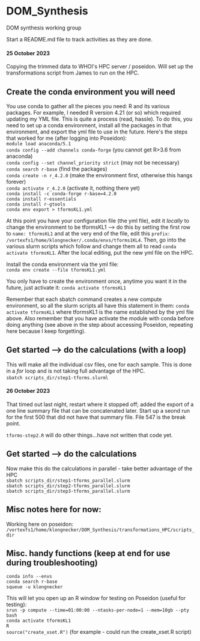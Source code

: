 # DOM_Synthesis
DOM synthesis working group

Start a README.md file to track activities as they are done.
#### 25 October 2023
Copying the trimmed data to WHOI's HPC server / poseidon. Will set up the transformations script from James to run on the HPC.

## Create the conda environment you will need
You use conda to gather all the pieces you need: R and its various packages. 
For example, I needed R version 4.21 (or so) which required updating my YML file. 
This is quite a process (read, hassle). To do this, you need to set up a conda environment, install all the packages in that environment, and export the yml file to use in the future. 
Here's the steps that worked for me (after logging into Poseidon):\
```module load anaconda/5.1```\
```conda config --add channels conda-forge``` (you cannot get R>3.6 from anaconda)\
```conda config --set channel_priority strict``` (may not be necessary)\
```conda search r-base``` (find the packages)\
```conda create -n r_4.2.0``` (make the environment first, otherwise this hangs forever)\
```conda activate r_4.2.0``` (activate it, nothing there yet)\
```conda install -c conda-forge r-base=4.2.0```\
```conda install r-essentials``` \
```conda install r-gtools```\
```conda env export > tformsKL1.yml``` 

At this point you have your configuration file (the yml file), edit it *locally* to change the environment to be tformsKL1 --> do this by setting the first row to ```name: tformsKL1``` and at the very end of the file, edit this ```prefix: /vortexfs1/home/klongnecker/.conda/envs/tforms1KL4```. Then, go into the various slurm scripts which follow and change them all to read ```conda activate tformsKL1```. After the local editing, put the new yml file on the HPC.

Install the conda environment via the yml file:\
```conda env create --file tformsKL1.yml```

You only have to create the environment once, anytime you want it in the future, just activate it:
```conda activate tformsKL1```

Remember that each sbatch command creates a new compute environment, so all the slurm scripts all have this statement in them: ```conda activate tformsKL1``` where tformsKL1 is the name established by the yml file above. Also remember that you have activate the module with conda before doing anything (see above in the step about accessing Poseidon, repeating here because I keep forgetting).



## Get started --> do the calculations (with a loop)
This will make all the individual csv files, one for each sample. This is done in a *for* loop and is not taking full advantage of the HPC.\
```sbatch scripts_dir/step1-tforms.slurm```\
#### 26 October 2023
That timed out last night, restart where it stopped off; added the export of a one line summary file that can be concatenated later. Start up a seond run for the first 500 that did not have that summary file. File 547 is the break point.

```tforms-step2.R``` will do other things...have not written that code yet.


## Get started --> do the calculations
Now make this do the calculations in parallel - take better advantage of the HPC\
```sbatch scripts_dir/step1-tforms_parallel.slurm```\
```sbatch scripts_dir/step2-tforms_parallel.slurm```\
```sbatch scripts_dir/step3-tforms_parallel.slurm```

## Misc notes here for now:
Working here on poseidon:\
```/vortexfs1/home/klongnecker/DOM_Synthesis/transformations_HPC/scripts_dir```


## Misc. handy functions (keep at end for use during troubleshooting)
```conda info --envs```\
```conda search r-base```\
```squeue -u klongnecker```

This will let you open up an R window for testing on Poseidon (useful for testing):\
```srun -p compute --time=01:00:00 --ntasks-per-node=1 --mem=10gb --pty bash```\
```conda activate tformsKL1```\
```R```\
```source("create_xset.R")``` (for example - could run the create_xset.R script)



